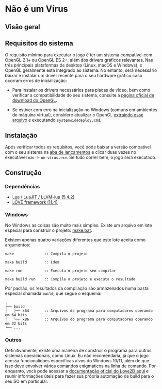 # Não é um Vírus

## Visão geral

## Requisitos do sistema
O requisito mínimo para executar o jogo é ter um sistema compatível com OpenGL 2.1+ ou OpenGL ES 2+, além dos drivers gráficos relevantes. Nas três principais plataformas de desktop (Linux, macOS e Windows), o OpenGL geralmente está integrado ao sistema. No entanto, será necessário baixar e instalar um driver recente para o seu hardware gráfico caso ocorram erros de inicialização:

- Para instalar os drivers necessários para placas de vídeo, bem como verificar a compatibilidade do seu sistema, consulte a [página oficial de download do OpenGL](https://www.khronos.org/opengl/wiki/Getting_Started#Downloading_OpenGL).

- Se estiver com erro na inicialização no Windows (comuns em ambientes de máquina virtual), considere atualizar o OpenGL [extraindo esse arquivo](https://github.com/pal1000/mesa-dist-win/releases/download/23.3.0-rc5/mesa3d-23.3.0-rc5-release-msvc.7z) e executando `systemwidedeploy.cmd`.

## Instalação
Após verificar todos os requisitos, você pode baixar a versão compatível com o seu sistema na [aba de lançamentos](https://github.com/Hylley/nao-e-um-virus/releases) e clicar duas vezes no executável `não-é-um-vírus.exe`. Se tudo correr bem, o jogo será executado.

## Construção
### Dependências
- [Lua / LuaJIT / LLVM-lua (5.4.2)](https://luabinaries.sourceforge.net)
- [LÖVE framework (11.4)](https://love2d.org)
### Windows
No Windows as coisas são muito mais simples. Existe um arquivo em lote especial para construir o projeto: [make.bat](https://github.com/Hylley/nao-e-um-virus/blob/main/make.bat).

Existem apenas quatro variações diferentes que este lote aceita como argumentos:
```
make              :: Compila o projeto
```
```
make build        :: Idem
```
```
make run          :: Executa o projeto sem compilar
```
```
make build run    :: Compila o projeto e executa o resultado
```
Por padrão, os resultados da compilação são armazenados numa pasta especial chamada `build`, que segue o esquema:
```
.
├── build
│   ├── x64       :: Arquivos do programa para computadores operando em 64 bits
│   └── x86       :: Arquivos do programa para computadores operando em 32 bits
└── ...
```

### Outros
Definitivamente, existe uma maneira de construir o programa para outros sistemas operacionais, como Linux. Eu não recomendaria, já que o jogo acessa funcionalidaes específicas alvos do Windows 10/11, além de que isso deve envolver vários comandos enigmáticos na linha de comando. Por enquanto, você pode acessar a [documentação oficial do Love2D aqui](https://love2d.org/wiki/Game_Distribution) e reunir informações úteis para fazer sua própria automação de build para o seu SO em particular.